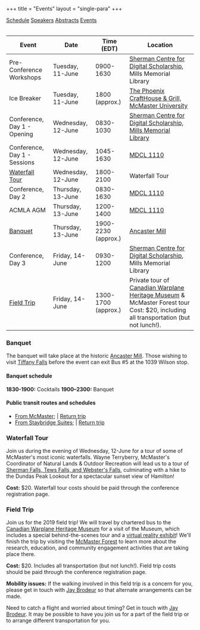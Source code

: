 +++
title = "Events"
layout = "single-para"
+++

<div class="program expanded button-group">
  <a href="../schedule" class="button">Schedule</a>
  <a href="../speakers" class="button">Speakers</a>
  <a href="../abstracts" class="button">Abstracts</a>
  <a href="../events" class="button active">Events</a>
</div>
<br />

| Event | Date | Time (EDT) | Location|
|------|-------|-------|-------|
|Pre-Conference Workshops|Tuesday, 11-June|0900-1630|[Sherman Centre for Digital Scholarship](https://scds.ca/), Mills Memorial Library |
|Ice Breaker|Tuesday, 11-June|1800 (approx.)|[The Phoenix CraftHouse & Grill, McMaster University](https://www.phoenixmcmaster.com/)|
|Conference, Day 1 - Opening|Wednesday, 12-June|0830-1030|[Sherman Centre for Digital Scholarship, Mills Memorial Library](https://goo.gl/maps/GxozpNKJKow)|
|Conference, Day 1 - Sessions|Wednesday, 12-June|1045-1630|[MDCL 1110](https://goo.gl/maps/5gCfojEqTrF2)|
|[Waterfall Tour](#waterfall-tour)|Wednesday, 12-June|1800-2100|Waterfall Tour|
|Conference, Day 2|Thursday, 13-June|0830-1630|[MDCL 1110](https://goo.gl/maps/5gCfojEqTrF2)|
|ACMLA AGM|Thursday, 13-June|1200-1400|[MDCL 1110](https://goo.gl/maps/5gCfojEqTrF2)|
|[Banquet](#Banquet)|Thursday, 13-June|1900-2230 (approx.)|[Ancaster Mill](https://goo.gl/maps/jLZvRUAbPxy)|
|Conference, Day 3|Friday, 14-June|0930-1200|[Sherman Centre for Digital Scholarship](https://scds.ca/), Mills Memorial Library|
|[Field Trip](#field-trip)|Friday, 14-June|1300-1700 (approx.)|Private tour of [Canadian Warplane Heritage Museum](https://www.warplane.com/) & McMaster Forest tour Cost: $20, including all transportation (but not lunch!).|

### <a name="Banquet"></a>Banquet
The banquet will take place at the historic [Ancaster Mill](https://goo.gl/maps/jLZvRUAbPxy). Those wishing to visit [Tiffany Falls](https://tourismhamilton.com/hamilton-waterfalls/tiffany-falls) before the event can exit Bus #5 at the 1039 Wilson stop.

#### Banquet schedule
**1830-1900:** Cocktails
**1900–2300:** Banquet

#### Public transit routes and schedules
- [From McMaster](https://goo.gl/yMfbG6); | [Return trip](https://goo.gl/hb8Umy)
- [From Staybridge Suites](https://goo.gl/gYrZB6); | [Return trip](https://goo.gl/8vVHpX)

### <a name="waterfall-tour"></a>Waterfall Tour
Join us during the evening of Wednesday, 12-June for a tour of some of McMaster's most iconic waterfalls. Wayne Terryberry, McMaster's Coordinator of Natural Lands & Outdoor Recreation will lead us to a tour of [Sherman Falls, Tews Falls, and Webster's Falls](https://tourismhamilton.com/hamilton-waterfalls), culminating with a hike to the Dundas Peak Lookout for a spectacular sunset view of Hamilton!

**Cost:** $20. Waterfall tour costs should be paid through the conference registration page. 

### <a name="field-trip"></a>Field Trip
Join us for the 2019 field trip! We will travel by chartered bus to the [Canadian Warplane Heritage Museum](https://www.warplane.com/) for a visit of the Museum, which includes a special behind-the-scenes tour and a [virtual reality exhibit](https://www.warplane.com/events/upcoming-events/event-details.aspx?eventId=133)! We'll finish the trip by visiting the [McMaster Forest](https://nature.mcmaster.ca/natural-areas/mcmaster-forest) to learn more about the research, education, and community engagement activities that are taking place there.

**Cost:** $20. Includes all transportation (but not lunch!). Field trip costs should be paid through the conference registration page.

**Mobility issues:** If the walking involved in this field trip is a concern for you, please get in touch with [Jay Brodeur](mailto:brodeujj@mcmaster.ca) so that alternate arrangements can be made.

Need to catch a flight and worried about timing? Get in touch with [Jay Brodeur](mailto:brodeujj@mcmaster.ca). It may be possible to have you join us for a part of the field trip or to arrange different transportation for you.
